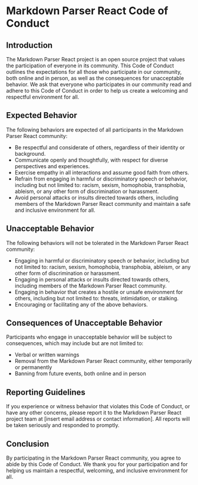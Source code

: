 # Markdown Parser React Code of Conduct

## Introduction

The Markdown Parser React project is an open source project that values the participation of everyone in its community. This Code of Conduct outlines the expectations for all those who participate in our community, both online and in person, as well as the consequences for unacceptable behavior. We ask that everyone who participates in our community read and adhere to this Code of Conduct in order to help us create a welcoming and respectful environment for all.

## Expected Behavior

The following behaviors are expected of all participants in the Markdown Parser React community:

-   Be respectful and considerate of others, regardless of their identity or background.
-   Communicate openly and thoughtfully, with respect for diverse perspectives and experiences.
-   Exercise empathy in all interactions and assume good faith from others.
-   Refrain from engaging in harmful or discriminatory speech or behavior, including but not limited to: racism, sexism, homophobia, transphobia, ableism, or any other form of discrimination or harassment.
-   Avoid personal attacks or insults directed towards others, including members of the Markdown Parser React community and maintain a safe and inclusive environment for all.

## Unacceptable Behavior

The following behaviors will not be tolerated in the Markdown Parser React community:

-   Engaging in harmful or discriminatory speech or behavior, including but not limited to: racism, sexism, homophobia, transphobia, ableism, or any other form of discrimination or harassment.
-   Engaging in personal attacks or insults directed towards others, including members of the Markdown Parser React community.
-   Engaging in behavior that creates a hostile or unsafe environment for others, including but not limited to: threats, intimidation, or stalking.
-   Encouraging or facilitating any of the above behaviors.

## Consequences of Unacceptable Behavior

Participants who engage in unacceptable behavior will be subject to consequences, which may include but are not limited to:

-   Verbal or written warnings
-   Removal from the Markdown Parser React community, either temporarily or permanently
-   Banning from future events, both online and in person

## Reporting Guidelines

If you experience or witness behavior that violates this Code of Conduct, or have any other concerns, please report it to the Markdown Parser React project team at [insert email address or contact information]. All reports will be taken seriously and responded to promptly.

## Conclusion

By participating in the Markdown Parser React community, you agree to abide by this Code of Conduct. We thank you for your participation and for helping us maintain a respectful, welcoming, and inclusive environment for all.